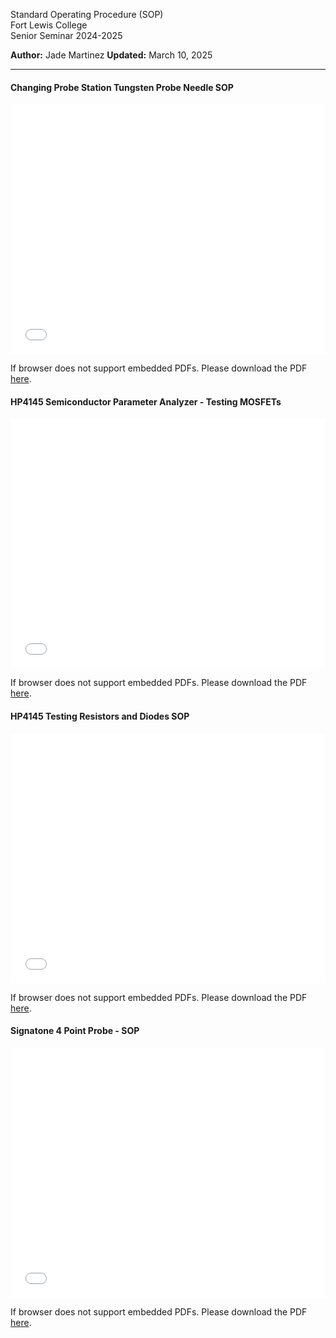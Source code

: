 Standard Operating Procedure (SOP)  
Fort Lewis College  
Senior Seminar 2024-2025

**Author:** Jade Martinez
**Updated:** March 10, 2025

---

#### Changing Probe Station Tungsten Probe Needle SOP

<embed src="sops/testing/Changing Probe Station Tungsten Probe Needle SOP.pdf" width="100%" height="400px" type="application/pdf">
<p>If browser does not support embedded PDFs. Please download the PDF <a href="sops/testing/Changing Probe Station Tungsten Probe Needle SOP.pdf">here</a>.</p>

#### HP4145 Semiconductor Parameter Analyzer - Testing MOSFETs
<embed src="sops/testing/HP4145 Semiconductor Parameter Analyzer - Testing MOSFETs.pdf" width="100%" height="400px" type="application/pdf">
<p>If browser does not support embedded PDFs. Please download the PDF <a href="sops/testing/HP4145 Semiconductor Parameter Analyzer - Testing MOSFETs.pdf">here</a>.</p>

#### HP4145 Testing Resistors and Diodes SOP
<embed src="sops/testing/HP4145 Testing Resistors and Diodes SOP.pdf" width="100%" height="400px" type="application/pdf">
<p>If browser does not support embedded PDFs. Please download the PDF <a href="sops/testing/HP4145 Testing Resistors and Diodes SOP.pdf">here</a>.</p>

#### Signatone 4 Point Probe - SOP
<embed src="sops/testing/Signatone 4 Point Probe - SOP .pdf" width="100%" height="400px" type="application/pdf">
<p>If browser does not support embedded PDFs. Please download the PDF <a href="sops/testing/Signatone 4 Point Probe - SOP .pdf">here</a>.</p>

